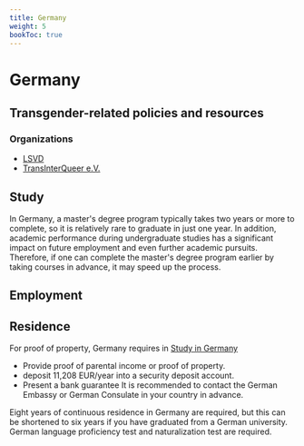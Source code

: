 ```yaml
---
title: Germany
weight: 5
bookToc: true
---
```


# Germany

## Transgender-related policies and resources

### Organizations

- [LSVD](https://www.lsvd.de/de/home)
- [TransInterQueer e.V.](https://www.transinterqueer.org/en/welcome/)

## Study

In Germany, a master's degree program typically takes two years or more to complete, so it is relatively rare to graduate in just one year. In addition, academic performance during undergraduate studies has a significant impact on future employment and even further academic pursuits. Therefore, if one can complete the master's degree program earlier by taking courses in advance, it may speed up the process.

## Employment



## Residence

For proof of property, Germany requires in [Study in Germany](https://www.study-in-germany.de/en/plan-your-studies/requirements/proof-of-financing/)
- Provide proof of parental income or proof of property.
- deposit 11,208 EUR/year into a security deposit account.
- Present a bank guarantee
It is recommended to contact the German Embassy or German Consulate in your country in advance.

Eight years of continuous residence in Germany are required, but this can be shortened to six years if you have graduated from a German university. German language proficiency test and naturalization test are required.
